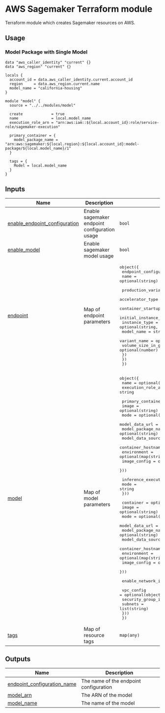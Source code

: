 # AWS Sagemaker Terraform module

Terraform module which creates Sagemaker resources on AWS.

## Usage

<!-- BEGIN_TF_DOCS -->


### Model Package with Single Model 

```hcl
data "aws_caller_identity" "current" {}
data "aws_region" "current" {}

locals {
  account_id = data.aws_caller_identity.current.account_id
  region     = data.aws_region.current.name
  model_name = "california-housing"
}

module "model" {
  source = "../../modules/model"

  create             = true
  name               = local.model_name
  execution_role_arn = "arn:aws:iam::${local.account_id}:role/service-role/sagemaker-execution"

  primary_container = {
    model_package_name = "arn:aws:sagemaker:${local.region}:${local.account_id}:model-package/${local.model_name}/1"
  }

  tags = {
    Model = local.model_name
  }
}
```

## Inputs

| Name                                                                                                                          | Description                                   | Type                                                                                                                                                                                                                                                                                                                                                                                                                                                                                                                                                                                                                                                                                                                                                                                                                                                                                                                                                                                                                                                                                                                                                                                                                                                                                                                                            | Default                                                                                                                                        | Required |
| ----------------------------------------------------------------------------------------------------------------------------- | --------------------------------------------- | ----------------------------------------------------------------------------------------------------------------------------------------------------------------------------------------------------------------------------------------------------------------------------------------------------------------------------------------------------------------------------------------------------------------------------------------------------------------------------------------------------------------------------------------------------------------------------------------------------------------------------------------------------------------------------------------------------------------------------------------------------------------------------------------------------------------------------------------------------------------------------------------------------------------------------------------------------------------------------------------------------------------------------------------------------------------------------------------------------------------------------------------------------------------------------------------------------------------------------------------------------------------------------------------------------------------------------------------------- | ---------------------------------------------------------------------------------------------------------------------------------------------- | :------: |
| <a name="input_enable_endpoint_configuration"></a> [enable\_endpoint\_configuration](#input\_enable\_endpoint\_configuration) | Enable sagemaker endpoint configuration usage | `bool`                                                                                                                                                                                                                                                                                                                                                                                                                                                                                                                                                                                                                                                                                                                                                                                                                                                                                                                                                                                                                                                                                                                                                                                                                                                                                                                                          | `false`                                                                                                                                        |    no    |
| <a name="input_enable_model"></a> [enable\_model](#input\_enable\_model)                                                      | Enable sagemaker model usage                  | `bool`                                                                                                                                                                                                                                                                                                                                                                                                                                                                                                                                                                                                                                                                                                                                                                                                                                                                                                                                                                                                                                                                                                                                                                                                                                                                                                                                          | `false`                                                                                                                                        |    no    |
| <a name="input_endpoint"></a> [endpoint](#input\_endpoint)                                                                    | Map of endpoint parameters                    | <pre>object({<br>    endpoint_configuration = object({<br>      name = optional(string)<br><br>      production_variants = object({<br>        accelerator_type                                  = optional(string)<br>        container_startup_health_check_timeout_in_seconds = optional(number)<br>        initial_instance_count                            = optional(number, 1)<br>        instance_type                                     = optional(string, "ml.t2.medium")<br>        model_name                                        = string<br>        variant_name                                      = optional(string, "AllTraffic")<br>        volume_size_in_gb                                 = optional(number)<br>      })<br>    })<br>  })</pre>                                                                                                                                                                                                                                                                                                                                                                                                                                                                                                                                                                  | <pre>{<br>  "endpoint_configuration": {<br>    "production_variants": {<br>      "model_name": "california-housing"<br>    }<br>  }<br>}</pre> |    no    |
| <a name="input_model"></a> [model](#input\_model)                                                                             | Map of model parameters                       | <pre>object({<br>    name               = optional(string)<br>    execution_role_arn = string<br><br>    primary_container = optional(object({<br>      image              = optional(string)<br>      mode               = optional(string, "SingleModel")<br>      model_data_url     = optional(string)<br>      model_package_name = optional(string)<br>      model_data_source  = optional(string)<br>      container_hostname = optional(string)<br>      environment        = optional(map(string))<br>      image_config       = optional(string)<br>    }))<br><br>    inference_execution_config = optional(object({<br>      mode = string<br>    }))<br><br>    container = optional(object({<br>      image              = optional(string)<br>      mode               = optional(string, "SingleModel")<br>      model_data_url     = optional(string)<br>      model_package_name = optional(string)<br>      model_data_source  = optional(string)<br>      container_hostname = optional(string)<br>      environment        = optional(map(string))<br>      image_config       = optional(string)<br>    }))<br><br>    enable_network_isolation = optional(bool)<br><br>    vpc_config = optional(object({<br>      security_group_ids = list(string)<br>      subnets            = list(string)<br>    }))<br>  })</pre> | n/a                                                                                                                                            |   yes    |
| <a name="input_tags"></a> [tags](#input\_tags)                                                                                | Map of resource tags                          | `map(any)`                                                                                                                                                                                                                                                                                                                                                                                                                                                                                                                                                                                                                                                                                                                                                                                                                                                                                                                                                                                                                                                                                                                                                                                                                                                                                                                                      | n/a                                                                                                                                            |   yes    |

## Outputs

| Name                                                                                                                      | Description                            |
| ------------------------------------------------------------------------------------------------------------------------- | -------------------------------------- |
| <a name="output_endpoint_configuration_name"></a> [endpoint\_configuration\_name](#output\_endpoint\_configuration\_name) | The name of the endpoint configuration |
| <a name="output_model_arn"></a> [model\_arn](#output\_model\_arn)                                                         | The ARN of the model                   |
| <a name="output_model_name"></a> [model\_name](#output\_model\_name)                                                      | The name of the model                  |
<!-- END_TF_DOCS -->